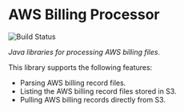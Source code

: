 # AWS Billing Processor

![Build Status](https://api.travis-ci.org/Miovision/awsbillingtools.svg?branch=develop)

*Java libraries for processing AWS billing files.*

This library supports the following features:
* Parsing AWS billing record files.
* Listing the AWS billing record files stored in S3.
* Pulling AWS billing records directly from S3.

